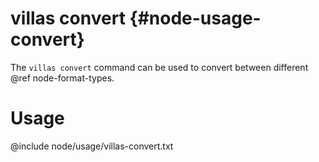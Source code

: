 # villas convert {#node-usage-convert}

The `villas convert` command can be used to convert between different @ref node-format-types.

# Usage

@include node/usage/villas-convert.txt
